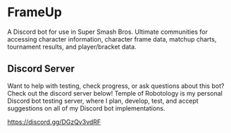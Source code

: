 # FrameUp
A Discord bot for use in Super Smash Bros. Ultimate communities for accessing character information, character frame data, matchup charts, tournament results, and player/bracket data.
## Discord Server
Want to help with testing, check progress, or ask questions about this bot? Check out the discord server below! Temple of Robotology is my personal Discord bot testing server, where I plan, develop, test, and accept suggestions on all of my Discord bot implementations.

https://discord.gg/DGzQv3vdRF
